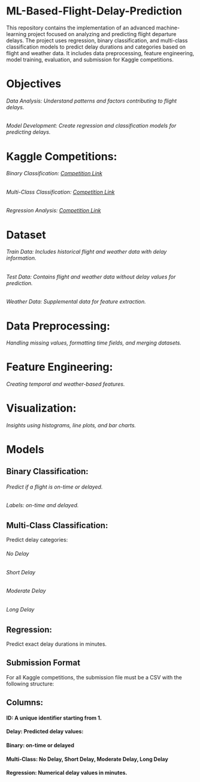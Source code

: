 # ML-Based-Flight-Delay-Prediction
This repository contains the implementation of an advanced machine-learning project focused on analyzing and predicting flight departure delays. The project uses regression, binary classification, and multi-class classification models to predict delay durations and categories based on flight and weather data. It includes data preprocessing, feature engineering, model training, evaluation, and submission for Kaggle competitions.


# Objectives
###### Data Analysis: Understand patterns and factors contributing to flight delays.
###### Model Development: Create regression and classification models for predicting delays.

# Kaggle Competitions:
###### Binary Classification: [Competition Link](https://www.kaggle.com/t/167561bcf3484f0fb0b69e791e3751bf )
###### Multi-Class Classification: [Competition Link](https://www.kaggle.com/t/840c5a9252f04361985d04cc65ce84b8 )
###### Regression Analysis: [Competition Link](https://www.kaggle.com/t/36f8c00f74da47c1a2a39613be8c96bb)

# Dataset
###### Train Data: Includes historical flight and weather data with delay information.
###### Test Data: Contains flight and weather data without delay values for prediction.
###### Weather Data: Supplemental data for feature extraction.


#  Data Preprocessing: 
###### Handling missing values, formatting time fields, and merging datasets.
#  Feature Engineering: 
###### Creating temporal and weather-based features.
#  Visualization: 
###### Insights using histograms, line plots, and bar charts.

#  Models
## Binary Classification:
###### Predict if a flight is on-time or delayed.
###### Labels: on-time and delayed.

## Multi-Class Classification:
Predict delay categories:
###### No Delay
###### Short Delay
###### Moderate Delay
###### Long Delay

##  Regression:
Predict exact delay durations in minutes.

##  Submission Format
For all Kaggle competitions, the submission file must be a CSV with the following structure:

## Columns:
#### ID: A unique identifier starting from 1.
#### Delay: Predicted delay values:
#### Binary: on-time or delayed
#### Multi-Class: No Delay, Short Delay, Moderate Delay, Long Delay
#### Regression: Numerical delay values in minutes.
